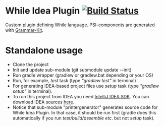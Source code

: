 # While Idea Plugin [![Build Status](https://travis-ci.org/anlun/whileLang-idea-plugin.svg)](https://travis-ci.org/anlun/whileLang-idea-plugin)
Custom plugin defining While language. PSI-components are generated with [Grammar-Kit](https://github.com/JetBrains/Grammar-Kit).

# Standalone usage
* Clone the project
* Init and update sub-module (git submodule update --init)
* Run gradle wrapper (gradlew or gradlew.bat depending or your OS)
* Run, for example, *test* task (type *"gradlew test"* in terminal)
* For generating IDEA-based project files use *setup* task (type *"gradlew setup"* in terminal).
* To run this project from IDEA you need [IntelliJ IDEA SDK](https://www.jetbrains.com/idea/help/sdks-intellij-idea.html). You can download IDEA sources [here](http://www.jetbrains.org/display/IJOS/Download).
* Notice that sub-module "printergenerator" generates source code for While Idea Plugin. In that case, it should be run first (gradle does this automatically if you run *test/build/assemble etc*. but not *setup* task). 
 

